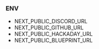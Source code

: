 ### ENV

- NEXT_PUBLIC_DISCORD_URL
- NEXT_PUBLIC_GITHUB_URL
- NEXT_PUBLIC_HACKADAY_URL
- NEXT_PUBLIC_BLUEPRINT_URL

